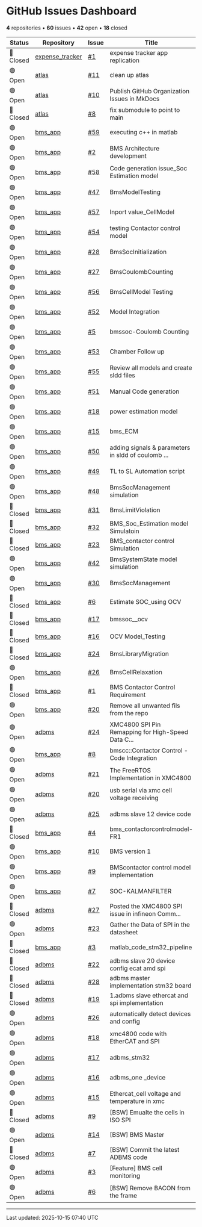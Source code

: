 # GitHub Issues Dashboard

**4** repositories • **60** issues • **42** open • **18** closed

<div class="github-issue-table-container">
<table class="github-issue-table">
<thead>
<tr>
<th>Status</th>
<th>Repository</th>
<th>Issue</th>
<th>Title</th>
<th>Assignee</th>
<th>Labels</th>
<th>Updated</th>
</tr>
</thead>
<tbody>
<tr><td>🔴 Closed</td><td><a href='../repositories/expense_tracker/'>expense_tracker</a></td><td><a href='https://github.com/Simtestlab/expense_tracker/issues/1' target='_blank'>#1</a></td><td>expense tracker app replication</td><td>divya-rosy</td><td>-</td><td>2025-10-13</td></tr>
<tr><td>🟢 Open</td><td><a href='../repositories/atlas/'>atlas</a></td><td><a href='https://github.com/Simtestlab/atlas/issues/11' target='_blank'>#11</a></td><td>clean up atlas</td><td>nallasivamselvaraj</td><td>-</td><td>2025-10-05</td></tr>
<tr><td>🟢 Open</td><td><a href='../repositories/atlas/'>atlas</a></td><td><a href='https://github.com/Simtestlab/atlas/issues/10' target='_blank'>#10</a></td><td>Publish GitHub Organization Issues in MkDocs</td><td>nallasivamselvaraj</td><td>-</td><td>2025-10-05</td></tr>
<tr><td>🔴 Closed</td><td><a href='../repositories/atlas/'>atlas</a></td><td><a href='https://github.com/Simtestlab/atlas/issues/8' target='_blank'>#8</a></td><td>fix submodule to point to main</td><td>aeroramesh</td><td>-</td><td>2025-10-05</td></tr>
<tr><td>🟢 Open</td><td><a href='../repositories/bms_app/'>bms_app</a></td><td><a href='https://github.com/Simtestlab/bms_app/issues/59' target='_blank'>#59</a></td><td>executing c++ in matlab</td><td>RajavelRajendiran</td><td>-</td><td>2025-03-05</td></tr>
<tr><td>🟢 Open</td><td><a href='../repositories/bms_app/'>bms_app</a></td><td><a href='https://github.com/Simtestlab/bms_app/issues/2' target='_blank'>#2</a></td><td>BMS Architecture development</td><td>RajavelRajendiran</td><td>-</td><td>2025-02-26</td></tr>
<tr><td>🟢 Open</td><td><a href='../repositories/bms_app/'>bms_app</a></td><td><a href='https://github.com/Simtestlab/bms_app/issues/58' target='_blank'>#58</a></td><td>Code generation issue_Soc Estimation model</td><td>RajavelRajendiran</td><td>-</td><td>2025-02-20</td></tr>
<tr><td>🟢 Open</td><td><a href='../repositories/bms_app/'>bms_app</a></td><td><a href='https://github.com/Simtestlab/bms_app/issues/47' target='_blank'>#47</a></td><td>BmsModelTesting</td><td>RajavelRajendiran</td><td>-</td><td>2025-02-19</td></tr>
<tr><td>🟢 Open</td><td><a href='../repositories/bms_app/'>bms_app</a></td><td><a href='https://github.com/Simtestlab/bms_app/issues/57' target='_blank'>#57</a></td><td>Inport value_CellModel</td><td>Muralipandiyan</td><td>invalid</td><td>2025-02-16</td></tr>
<tr><td>🟢 Open</td><td><a href='../repositories/bms_app/'>bms_app</a></td><td><a href='https://github.com/Simtestlab/bms_app/issues/54' target='_blank'>#54</a></td><td>testing Contactor control model</td><td>Muralipandiyan</td><td>-</td><td>2025-02-15</td></tr>
<tr><td>🟢 Open</td><td><a href='../repositories/bms_app/'>bms_app</a></td><td><a href='https://github.com/Simtestlab/bms_app/issues/28' target='_blank'>#28</a></td><td>BmsSocInitialization</td><td>crmaarimuthu</td><td>-</td><td>2025-02-13</td></tr>
<tr><td>🟢 Open</td><td><a href='../repositories/bms_app/'>bms_app</a></td><td><a href='https://github.com/Simtestlab/bms_app/issues/27' target='_blank'>#27</a></td><td>BmsCoulombCounting</td><td>crmaarimuthu</td><td>-</td><td>2025-02-13</td></tr>
<tr><td>🟢 Open</td><td><a href='../repositories/bms_app/'>bms_app</a></td><td><a href='https://github.com/Simtestlab/bms_app/issues/56' target='_blank'>#56</a></td><td>BmsCellModel Testing</td><td>RajavelRajendiran</td><td>-</td><td>2025-02-06</td></tr>
<tr><td>🟢 Open</td><td><a href='../repositories/bms_app/'>bms_app</a></td><td><a href='https://github.com/Simtestlab/bms_app/issues/52' target='_blank'>#52</a></td><td>Model Integration</td><td>akil7700</td><td>-</td><td>2025-02-05</td></tr>
<tr><td>🟢 Open</td><td><a href='../repositories/bms_app/'>bms_app</a></td><td><a href='https://github.com/Simtestlab/bms_app/issues/5' target='_blank'>#5</a></td><td>bmssoc-Coulomb Counting</td><td>RajavelRajendiran</td><td>-</td><td>2025-01-29</td></tr>
<tr><td>🟢 Open</td><td><a href='../repositories/bms_app/'>bms_app</a></td><td><a href='https://github.com/Simtestlab/bms_app/issues/53' target='_blank'>#53</a></td><td>Chamber Follow up</td><td>akil7700</td><td>-</td><td>2025-01-29</td></tr>
<tr><td>🟢 Open</td><td><a href='../repositories/bms_app/'>bms_app</a></td><td><a href='https://github.com/Simtestlab/bms_app/issues/55' target='_blank'>#55</a></td><td>Review all models and create sldd files</td><td>akil7700</td><td>-</td><td>2025-01-28</td></tr>
<tr><td>🟢 Open</td><td><a href='../repositories/bms_app/'>bms_app</a></td><td><a href='https://github.com/Simtestlab/bms_app/issues/51' target='_blank'>#51</a></td><td>Manual Code generation</td><td>RajavelRajendiran</td><td>-</td><td>2025-01-28</td></tr>
<tr><td>🟢 Open</td><td><a href='../repositories/bms_app/'>bms_app</a></td><td><a href='https://github.com/Simtestlab/bms_app/issues/18' target='_blank'>#18</a></td><td>power estimation model</td><td>RajavelRajendiran</td><td>-</td><td>2025-01-18</td></tr>
<tr><td>🟢 Open</td><td><a href='../repositories/bms_app/'>bms_app</a></td><td><a href='https://github.com/Simtestlab/bms_app/issues/15' target='_blank'>#15</a></td><td>bms_ECM</td><td>RajavelRajendiran</td><td>-</td><td>2025-01-18</td></tr>
<tr><td>🟢 Open</td><td><a href='../repositories/bms_app/'>bms_app</a></td><td><a href='https://github.com/Simtestlab/bms_app/issues/50' target='_blank'>#50</a></td><td>adding signals & parameters in sldd of coulomb ...</td><td>RajavelRajendiran</td><td>-</td><td>2025-01-18</td></tr>
<tr><td>🟢 Open</td><td><a href='../repositories/bms_app/'>bms_app</a></td><td><a href='https://github.com/Simtestlab/bms_app/issues/49' target='_blank'>#49</a></td><td>TL to SL Automation script</td><td>RajavelRajendiran</td><td>-</td><td>2025-01-09</td></tr>
<tr><td>🟢 Open</td><td><a href='../repositories/bms_app/'>bms_app</a></td><td><a href='https://github.com/Simtestlab/bms_app/issues/48' target='_blank'>#48</a></td><td>BmsSocManagement simulation</td><td>akil7700</td><td>-</td><td>2025-01-08</td></tr>
<tr><td>🔴 Closed</td><td><a href='../repositories/bms_app/'>bms_app</a></td><td><a href='https://github.com/Simtestlab/bms_app/issues/31' target='_blank'>#31</a></td><td>BmsLimitViolation</td><td>crmaarimuthu</td><td>-</td><td>2025-01-04</td></tr>
<tr><td>🔴 Closed</td><td><a href='../repositories/bms_app/'>bms_app</a></td><td><a href='https://github.com/Simtestlab/bms_app/issues/32' target='_blank'>#32</a></td><td>BMS_Soc_Estimation model Simulatoin</td><td>akil7700</td><td>-</td><td>2025-01-03</td></tr>
<tr><td>🔴 Closed</td><td><a href='../repositories/bms_app/'>bms_app</a></td><td><a href='https://github.com/Simtestlab/bms_app/issues/23' target='_blank'>#23</a></td><td>BMS_contactor control Simulation </td><td>akil7700</td><td>-</td><td>2025-01-03</td></tr>
<tr><td>🟢 Open</td><td><a href='../repositories/bms_app/'>bms_app</a></td><td><a href='https://github.com/Simtestlab/bms_app/issues/42' target='_blank'>#42</a></td><td>BmsSystemState model simulation</td><td>akil7700</td><td>-</td><td>2025-01-03</td></tr>
<tr><td>🟢 Open</td><td><a href='../repositories/bms_app/'>bms_app</a></td><td><a href='https://github.com/Simtestlab/bms_app/issues/30' target='_blank'>#30</a></td><td>BmsSocManagement</td><td>crmaarimuthu</td><td>-</td><td>2025-01-03</td></tr>
<tr><td>🔴 Closed</td><td><a href='../repositories/bms_app/'>bms_app</a></td><td><a href='https://github.com/Simtestlab/bms_app/issues/6' target='_blank'>#6</a></td><td>Estimate SOC_using OCV</td><td>akil7700</td><td>-</td><td>2025-01-03</td></tr>
<tr><td>🔴 Closed</td><td><a href='../repositories/bms_app/'>bms_app</a></td><td><a href='https://github.com/Simtestlab/bms_app/issues/17' target='_blank'>#17</a></td><td>bmssoc__ocv</td><td>akil7700</td><td>-</td><td>2025-01-03</td></tr>
<tr><td>🔴 Closed</td><td><a href='../repositories/bms_app/'>bms_app</a></td><td><a href='https://github.com/Simtestlab/bms_app/issues/16' target='_blank'>#16</a></td><td>OCV Model_Testing</td><td>Muralipandiyan</td><td>-</td><td>2025-01-02</td></tr>
<tr><td>🔴 Closed</td><td><a href='../repositories/bms_app/'>bms_app</a></td><td><a href='https://github.com/Simtestlab/bms_app/issues/24' target='_blank'>#24</a></td><td>BmsLibraryMigration</td><td>RajavelRajendiran</td><td>-</td><td>2024-12-31</td></tr>
<tr><td>🟢 Open</td><td><a href='../repositories/bms_app/'>bms_app</a></td><td><a href='https://github.com/Simtestlab/bms_app/issues/26' target='_blank'>#26</a></td><td>BmsCellRelaxation</td><td>RajavelRajendiran</td><td>-</td><td>2024-12-27</td></tr>
<tr><td>🔴 Closed</td><td><a href='../repositories/bms_app/'>bms_app</a></td><td><a href='https://github.com/Simtestlab/bms_app/issues/1' target='_blank'>#1</a></td><td>BMS Contactor Control Requirement </td><td>RajavelRajendiran</td><td>enhancement</td><td>2024-12-25</td></tr>
<tr><td>🟢 Open</td><td><a href='../repositories/bms_app/'>bms_app</a></td><td><a href='https://github.com/Simtestlab/bms_app/issues/20' target='_blank'>#20</a></td><td>Remove all unwanted fils from the repo </td><td>nallasivamselvaraj</td><td>-</td><td>2024-12-13</td></tr>
<tr><td>🟢 Open</td><td><a href='../repositories/adbms/'>adbms</a></td><td><a href='https://github.com/Simtestlab/adbms/issues/24' target='_blank'>#24</a></td><td>XMC4800 SPI Pin Remapping for High-Speed Data C...</td><td>crmaarimuthu</td><td>-</td><td>2024-12-05</td></tr>
<tr><td>🟢 Open</td><td><a href='../repositories/bms_app/'>bms_app</a></td><td><a href='https://github.com/Simtestlab/bms_app/issues/8' target='_blank'>#8</a></td><td>bmscc::Contactor Control - Code Integration</td><td>RajavelRajendiran</td><td>-</td><td>2024-12-03</td></tr>
<tr><td>🟢 Open</td><td><a href='../repositories/adbms/'>adbms</a></td><td><a href='https://github.com/Simtestlab/adbms/issues/21' target='_blank'>#21</a></td><td>The FreeRTOS Implementation in XMC4800</td><td>crmaarimuthu</td><td>enhancement</td><td>2024-12-03</td></tr>
<tr><td>🟢 Open</td><td><a href='../repositories/adbms/'>adbms</a></td><td><a href='https://github.com/Simtestlab/adbms/issues/20' target='_blank'>#20</a></td><td>usb serial via xmc cell voltage receiving</td><td>crmaarimuthu</td><td>-</td><td>2024-12-03</td></tr>
<tr><td>🟢 Open</td><td><a href='../repositories/adbms/'>adbms</a></td><td><a href='https://github.com/Simtestlab/adbms/issues/25' target='_blank'>#25</a></td><td>adbms  slave 12 device  code</td><td>crmaarimuthu</td><td>-</td><td>2024-12-03</td></tr>
<tr><td>🔴 Closed</td><td><a href='../repositories/bms_app/'>bms_app</a></td><td><a href='https://github.com/Simtestlab/bms_app/issues/4' target='_blank'>#4</a></td><td>bms_contactorcontrolmodel-FR1</td><td>-</td><td>-</td><td>2024-12-03</td></tr>
<tr><td>🟢 Open</td><td><a href='../repositories/bms_app/'>bms_app</a></td><td><a href='https://github.com/Simtestlab/bms_app/issues/10' target='_blank'>#10</a></td><td>BMS version 1</td><td>-</td><td>-</td><td>2024-12-03</td></tr>
<tr><td>🟢 Open</td><td><a href='../repositories/bms_app/'>bms_app</a></td><td><a href='https://github.com/Simtestlab/bms_app/issues/9' target='_blank'>#9</a></td><td>BMScontactor control model implementation</td><td>-</td><td>-</td><td>2024-12-03</td></tr>
<tr><td>🟢 Open</td><td><a href='../repositories/bms_app/'>bms_app</a></td><td><a href='https://github.com/Simtestlab/bms_app/issues/7' target='_blank'>#7</a></td><td>SOC-KALMANFILTER</td><td>-</td><td>-</td><td>2024-11-30</td></tr>
<tr><td>🔴 Closed</td><td><a href='../repositories/adbms/'>adbms</a></td><td><a href='https://github.com/Simtestlab/adbms/issues/27' target='_blank'>#27</a></td><td>Posted the XMC4800 SPI issue in  infineon  Comm...</td><td>prabhagaran</td><td>crmaari, prabhagaran</td><td>2024-11-30</td></tr>
<tr><td>🟢 Open</td><td><a href='../repositories/adbms/'>adbms</a></td><td><a href='https://github.com/Simtestlab/adbms/issues/23' target='_blank'>#23</a></td><td>Gather the Data of SPI in the datasheet</td><td>prabhagaran</td><td>crmaari, prabhagaran</td><td>2024-11-30</td></tr>
<tr><td>🔴 Closed</td><td><a href='../repositories/bms_app/'>bms_app</a></td><td><a href='https://github.com/Simtestlab/bms_app/issues/3' target='_blank'>#3</a></td><td>matlab_code_stm32_pipeline</td><td>RajavelRajendiran</td><td>-</td><td>2024-11-29</td></tr>
<tr><td>🔴 Closed</td><td><a href='../repositories/adbms/'>adbms</a></td><td><a href='https://github.com/Simtestlab/adbms/issues/22' target='_blank'>#22</a></td><td>adbms slave 20 device config ecat amd spi</td><td>crmaarimuthu</td><td>enhancement</td><td>2024-11-29</td></tr>
<tr><td>🔴 Closed</td><td><a href='../repositories/adbms/'>adbms</a></td><td><a href='https://github.com/Simtestlab/adbms/issues/28' target='_blank'>#28</a></td><td>adbms master implementation stm32 board</td><td>crmaarimuthu</td><td>-</td><td>2024-11-29</td></tr>
<tr><td>🔴 Closed</td><td><a href='../repositories/adbms/'>adbms</a></td><td><a href='https://github.com/Simtestlab/adbms/issues/19' target='_blank'>#19</a></td><td>1.adbms slave ethercat and spi implementation</td><td>crmaarimuthu</td><td>-</td><td>2024-11-29</td></tr>
<tr><td>🟢 Open</td><td><a href='../repositories/adbms/'>adbms</a></td><td><a href='https://github.com/Simtestlab/adbms/issues/26' target='_blank'>#26</a></td><td>automatically detect devices and config</td><td>crmaarimuthu</td><td>-</td><td>2024-11-29</td></tr>
<tr><td>🟢 Open</td><td><a href='../repositories/adbms/'>adbms</a></td><td><a href='https://github.com/Simtestlab/adbms/issues/18' target='_blank'>#18</a></td><td>xmc4800 code with EtherCAT and SPI</td><td>crmaarimuthu</td><td>-</td><td>2024-11-11</td></tr>
<tr><td>🟢 Open</td><td><a href='../repositories/adbms/'>adbms</a></td><td><a href='https://github.com/Simtestlab/adbms/issues/17' target='_blank'>#17</a></td><td>adbms_stm32</td><td>crmaarimuthu</td><td>-</td><td>2024-10-19</td></tr>
<tr><td>🟢 Open</td><td><a href='../repositories/adbms/'>adbms</a></td><td><a href='https://github.com/Simtestlab/adbms/issues/16' target='_blank'>#16</a></td><td>adbms_one _device</td><td>crmaarimuthu</td><td>-</td><td>2024-10-16</td></tr>
<tr><td>🟢 Open</td><td><a href='../repositories/adbms/'>adbms</a></td><td><a href='https://github.com/Simtestlab/adbms/issues/15' target='_blank'>#15</a></td><td>Ethercat_cell voltage  and temperature  in xmc</td><td>crmaarimuthu</td><td>-</td><td>2024-09-25</td></tr>
<tr><td>🔴 Closed</td><td><a href='../repositories/adbms/'>adbms</a></td><td><a href='https://github.com/Simtestlab/adbms/issues/9' target='_blank'>#9</a></td><td>[BSW] Emualte the cells in ISO SPI</td><td>crmaarimuthu</td><td>-</td><td>2024-09-15</td></tr>
<tr><td>🟢 Open</td><td><a href='../repositories/adbms/'>adbms</a></td><td><a href='https://github.com/Simtestlab/adbms/issues/14' target='_blank'>#14</a></td><td>[BSW] BMS Master </td><td>-</td><td>-</td><td>2024-08-09</td></tr>
<tr><td>🔴 Closed</td><td><a href='../repositories/adbms/'>adbms</a></td><td><a href='https://github.com/Simtestlab/adbms/issues/7' target='_blank'>#7</a></td><td>[BSW] Commit the latest ADBMS code </td><td>crmaarimuthu</td><td>good first issue</td><td>2024-08-02</td></tr>
<tr><td>🟢 Open</td><td><a href='../repositories/adbms/'>adbms</a></td><td><a href='https://github.com/Simtestlab/adbms/issues/3' target='_blank'>#3</a></td><td>[Feature] BMS cell monitoring</td><td>-</td><td>-</td><td>2024-07-09</td></tr>
<tr><td>🟢 Open</td><td><a href='../repositories/adbms/'>adbms</a></td><td><a href='https://github.com/Simtestlab/adbms/issues/6' target='_blank'>#6</a></td><td>[BSW] Remove BACON  from the frame </td><td>aeroramesh</td><td>-</td><td>2024-07-07</td></tr>
</tbody>
</table>
</div>

---

Last updated: 2025-10-15 07:40 UTC